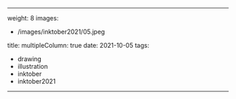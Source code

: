 
---
weight: 8
images:
- /images/inktober2021/05.jpeg

title:
multipleColumn: true
date: 2021-10-05
tags:
- drawing
- illustration
- inktober
- inktober2021
---

